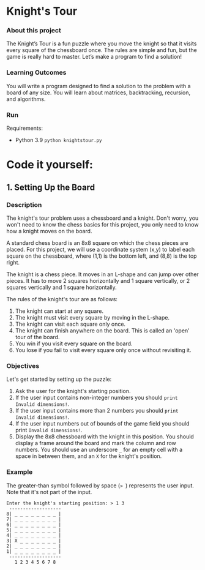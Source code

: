 # Knight's Tour

### About this project
The Knight’s Tour is a fun puzzle where you move the knight so that it visits every square of the chessboard once. The rules are simple and fun, but the game is really hard to master. Let’s make a program to find a solution!

### Learning Outcomes
You will write a program designed to find a solution to the problem with a board of any size. You will learn about matrices, backtracking, recursion, and algorithms.

### Run

Requirements:
- Python 3.9
`python knightstour.py`

# Code it yourself:

## 1. Setting Up the Board

### Description

The knight's tour problem uses a chessboard and a knight. Don't worry, you won't need to know the chess basics for this project, you only need to know how a knight moves on the board.

A standard chess board is an 8x8 square on which the chess pieces are placed. For this project, we will use a coordinate system (x,y) to label each square on the chessboard, where (1,1) is the bottom left, and (8,8) is the top right.

The knight is a chess piece. It moves in an L-shape and can jump over other pieces. It has to move 2 squares horizontally and 1 square vertically, or 2 squares vertically and 1 square horizontally.

The rules of the knight's tour are as follows:

1. The knight can start at any square.
2. The knight must visit every square by moving in the L-shape.
3. The knight can visit each square only once.
4. The knight can finish anywhere on the board. This is called an 'open' tour of the board.
5. You win if you visit every square on the board.
6. You lose if you fail to visit every square only once without revisiting it.

### Objectives

Let's get started by setting up the puzzle:

1. Ask the user for the knight's starting position.
2. If the user input contains non-integer numbers you should `print Invalid dimensions!`.
3. If the user input contains more than 2 numbers you should `print Invalid dimensions!`.
4. If the user input numbers out of bounds of the game field you should print `Invalid dimensions!`.
5. Display the 8x8 chessboard with the knight in this position. You should display a frame around the board and mark the column and row numbers. You should use an underscore `_` for an empty cell with a space in between them, and an `X` for the knight's position.

### Example

The greater-than symbol followed by space (`> `) represents the user input. Note that it's not part of the input.
```
Enter the knight's starting position: > 1 3
 -------------------
8| _ _ _ _ _ _ _ _ |
7| _ _ _ _ _ _ _ _ |
6| _ _ _ _ _ _ _ _ |
5| _ _ _ _ _ _ _ _ |
4| _ _ _ _ _ _ _ _ |
3| X _ _ _ _ _ _ _ |
2| _ _ _ _ _ _ _ _ |
1| _ _ _ _ _ _ _ _ |
 -------------------
   1 2 3 4 5 6 7 8 
```
